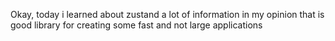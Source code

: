 Okay, today i learned about zustand a lot of information in my opinion that is good library for creating some fast and not large applications